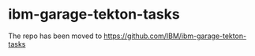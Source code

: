 # ibm-garage-tekton-tasks

The repo has been moved to https://github.com/IBM/ibm-garage-tekton-tasks
